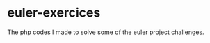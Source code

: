 euler-exercices
===============

The php codes I made to solve some of the euler project challenges.
